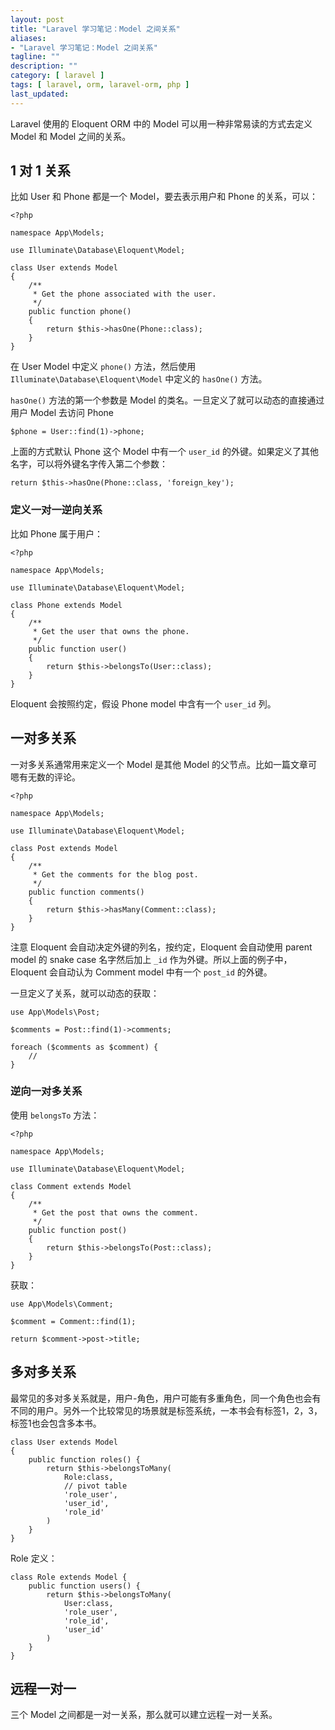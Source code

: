 ```yaml
---
layout: post
title: "Laravel 学习笔记：Model 之间关系"
aliases: 
- "Laravel 学习笔记：Model 之间关系"
tagline: ""
description: ""
category: [ laravel ]
tags: [ laravel, orm, laravel-orm, php ]
last_updated:
---
```


Laravel 使用的 Eloquent ORM 中的 Model 可以用一种非常易读的方式去定义 Model 和 Model 之间的关系。

## 1 对 1 关系
比如 User 和 Phone 都是一个 Model，要去表示用户和 Phone 的关系，可以：

```
<?php
 
namespace App\Models;
 
use Illuminate\Database\Eloquent\Model;
 
class User extends Model
{
    /**
     * Get the phone associated with the user.
     */
    public function phone()
    {
        return $this->hasOne(Phone::class);
    }
}
```

在 User Model 中定义 `phone()` 方法，然后使用 `Illuminate\Database\Eloquent\Model` 中定义的 `hasOne()` 方法。

`hasOne()` 方法的第一个参数是 Model 的类名。一旦定义了就可以动态的直接通过用户 Model 去访问 Phone

    $phone = User::find(1)->phone;

上面的方式默认 Phone 这个 Model 中有一个 `user_id` 的外键。如果定义了其他名字，可以将外键名字传入第二个参数：

    return $this->hasOne(Phone::class, 'foreign_key');


### 定义一对一逆向关系
比如 Phone 属于用户：

```
<?php
 
namespace App\Models;
 
use Illuminate\Database\Eloquent\Model;
 
class Phone extends Model
{
    /**
     * Get the user that owns the phone.
     */
    public function user()
    {
        return $this->belongsTo(User::class);
    }
}
```

Eloquent 会按照约定，假设 Phone model 中含有一个 `user_id` 列。


## 一对多关系
一对多关系通常用来定义一个 Model 是其他 Model 的父节点。比如一篇文章可嗯有无数的评论。

```
<?php
 
namespace App\Models;
 
use Illuminate\Database\Eloquent\Model;
 
class Post extends Model
{
    /**
     * Get the comments for the blog post.
     */
    public function comments()
    {
        return $this->hasMany(Comment::class);
    }
}
```

注意 Eloquent 会自动决定外键的列名，按约定，Eloquent 会自动使用 parent model 的 snake case 名字然后加上 `_id` 作为外键。所以上面的例子中，Eloquent 会自动认为 Comment model 中有一个 `post_id` 的外键。

一旦定义了关系，就可以动态的获取：

```
use App\Models\Post;
 
$comments = Post::find(1)->comments;
 
foreach ($comments as $comment) {
    //
}
```

### 逆向一对多关系

使用 `belongsTo` 方法：

```
<?php
 
namespace App\Models;
 
use Illuminate\Database\Eloquent\Model;
 
class Comment extends Model
{
    /**
     * Get the post that owns the comment.
     */
    public function post()
    {
        return $this->belongsTo(Post::class);
    }
}
```

获取：

```
use App\Models\Comment;
 
$comment = Comment::find(1);
 
return $comment->post->title;
```

## 多对多关系
最常见的多对多关系就是，用户-角色，用户可能有多重角色，同一个角色也会有不同的用户。另外一个比较常见的场景就是标签系统，一本书会有标签1，2，3，标签1也会包含多本书。

```
class User extends Model
{
    public function roles() {
        return $this->belongsToMany(
            Role:class,
            // pivot table
            'role_user',
            'user_id',
            'role_id'
        )
    }
}
```

Role 定义：

```
class Role extends Model {
    public function users() {
        return $this->belongsToMany(
            User:class,
            'role_user',
            'role_id',
            'user_id'
        )
    }
}
```

## 远程一对一
三个 Model 之间都是一对一关系，那么就可以建立远程一对一关系。

